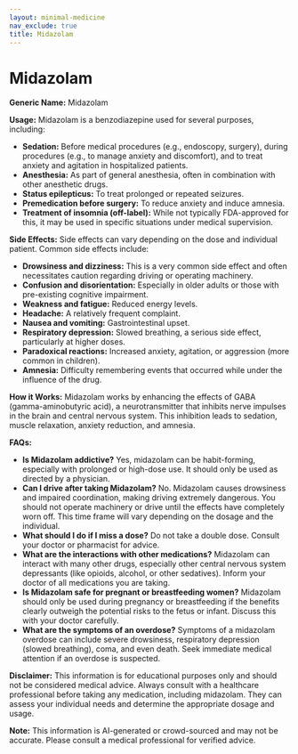 ```yaml
---
layout: minimal-medicine
nav_exclude: true
title: Midazolam
---
```


# Midazolam

**Generic Name:** Midazolam

**Usage:** Midazolam is a benzodiazepine used for several purposes, including:

* **Sedation:** Before medical procedures (e.g., endoscopy, surgery), during procedures (e.g., to manage anxiety and discomfort), and to treat anxiety and agitation in hospitalized patients.
* **Anesthesia:** As part of general anesthesia, often in combination with other anesthetic drugs.
* **Status epilepticus:**  To treat prolonged or repeated seizures.
* **Premedication before surgery:** To reduce anxiety and induce amnesia.
* **Treatment of insomnia (off-label):**  While not typically FDA-approved for this, it may be used in specific situations under medical supervision.


**Side Effects:**  Side effects can vary depending on the dose and individual patient.  Common side effects include:

* **Drowsiness and dizziness:** This is a very common side effect and often necessitates caution regarding driving or operating machinery.
* **Confusion and disorientation:** Especially in older adults or those with pre-existing cognitive impairment.
* **Weakness and fatigue:** Reduced energy levels.
* **Headache:**  A relatively frequent complaint.
* **Nausea and vomiting:**  Gastrointestinal upset.
* **Respiratory depression:**  Slowed breathing, a serious side effect, particularly at higher doses.
* **Paradoxical reactions:**  Increased anxiety, agitation, or aggression (more common in children).
* **Amnesia:** Difficulty remembering events that occurred while under the influence of the drug.


**How it Works:** Midazolam works by enhancing the effects of GABA (gamma-aminobutyric acid), a neurotransmitter that inhibits nerve impulses in the brain and central nervous system.  This inhibition leads to sedation, muscle relaxation, anxiety reduction, and amnesia.


**FAQs:**

* **Is Midazolam addictive?**  Yes, midazolam can be habit-forming, especially with prolonged or high-dose use.  It should only be used as directed by a physician.
* **Can I drive after taking Midazolam?** No.  Midazolam causes drowsiness and impaired coordination, making driving extremely dangerous.  You should not operate machinery or drive until the effects have completely worn off.  This time frame will vary depending on the dosage and the individual.
* **What should I do if I miss a dose?**  Do not take a double dose. Consult your doctor or pharmacist for advice.
* **What are the interactions with other medications?** Midazolam can interact with many other drugs, especially other central nervous system depressants (like opioids, alcohol, or other sedatives).  Inform your doctor of all medications you are taking.
* **Is Midazolam safe for pregnant or breastfeeding women?**  Midazolam should only be used during pregnancy or breastfeeding if the benefits clearly outweigh the potential risks to the fetus or infant.  Discuss this with your doctor carefully.
* **What are the symptoms of an overdose?**  Symptoms of a midazolam overdose can include severe drowsiness, respiratory depression (slowed breathing), coma, and even death.  Seek immediate medical attention if an overdose is suspected.


**Disclaimer:** This information is for educational purposes only and should not be considered medical advice.  Always consult with a healthcare professional before taking any medication, including midazolam.  They can assess your individual needs and determine the appropriate dosage and usage.


**Note:** This information is AI-generated or crowd-sourced and may not be accurate. Please consult a medical professional for verified advice.